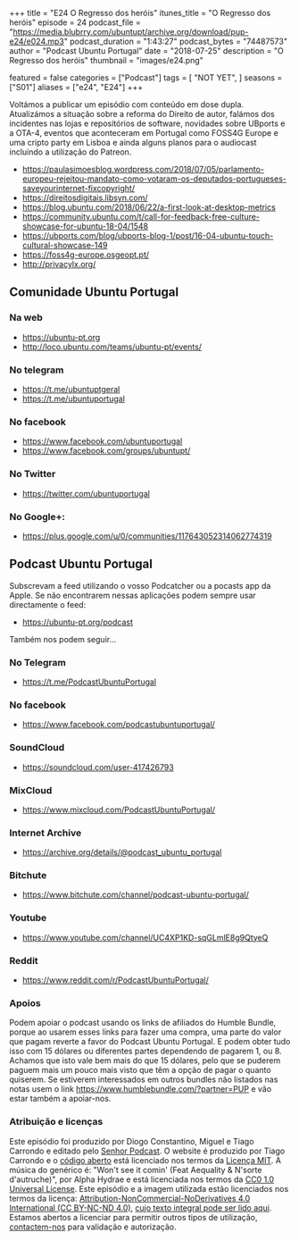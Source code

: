 +++
title = "E24 O Regresso dos heróis"
itunes_title = "O Regresso dos heróis"
episode = 24
podcast_file = "https://media.blubrry.com/ubuntupt/archive.org/download/pup-e24/e024.mp3"
podcast_duration = "1:43:27"
podcast_bytes = "74487573"
author = "Podcast Ubuntu Portugal"
date = "2018-07-25"
description = "O Regresso dos heróis"
thumbnail = "images/e24.png"

featured = false
categories = ["Podcast"]
tags = [
  "NOT YET",
]
seasons = ["S01"]
aliases = ["e24", "E24"]
+++

Voltámos a publicar um episódio com conteúdo em dose dupla.
Atualizámos a situação sobre a reforma do Direito de autor, falámos dos incidentes nas lojas e repositórios de software, novidades sobre UBports e a OTA-4, eventos que aconteceram em Portugal como FOSS4G Europe e uma cripto party em Lisboa e ainda alguns planos para o audiocast incluindo a utilização do Patreon.

* https://paulasimoesblog.wordpress.com/2018/07/05/parlamento-europeu-rejeitou-mandato-como-votaram-os-deputados-portugueses-saveyourinternet-fixcopyright/
* https://direitosdigitais.libsyn.com/
* https://blog.ubuntu.com/2018/06/22/a-first-look-at-desktop-metrics
* https://community.ubuntu.com/t/call-for-feedback-free-culture-showcase-for-ubuntu-18-04/1548
* https://ubports.com/blog/ubports-blog-1/post/16-04-ubuntu-touch-cultural-showcase-149
* https://foss4g-europe.osgeopt.pt/
* http://privacylx.org/

## Comunidade Ubuntu Portugal

### Na web
* https://ubuntu-pt.org
* http://loco.ubuntu.com/teams/ubuntu-pt/events/

### No telegram
* https://t.me/ubuntuptgeral
* https://t.me/ubuntuportugal

### No facebook
* https://www.facebook.com/ubuntuportugal
* https://www.facebook.com/groups/ubuntupt/

### No Twitter
* https://twitter.com/ubuntuportugal

### No Google+:
* https://plus.google.com/u/0/communities/117643052314062774319

## Podcast Ubuntu Portugal
Subscrevam a feed utilizando o vosso Podcatcher ou a pocasts app da Apple.
Se não encontrarem nessas aplicações podem sempre usar directamente o feed:
* https://ubuntu-pt.org/podcast

Também nos podem seguir…

### No Telegram
* https://t.me/PodcastUbuntuPortugal

### No facebook
* https://www.facebook.com/podcastubuntuportugal/

### SoundCloud
* https://soundcloud.com/user-417426793

### MixCloud
* https://www.mixcloud.com/PodcastUbuntuPortugal/

### Internet Archive
* https://archive.org/details/@podcast_ubuntu_portugal

### Bitchute
* https://www.bitchute.com/channel/podcast-ubuntu-portugal/

### Youtube
* https://www.youtube.com/channel/UC4XP1KD-sqGLmlE8g9QtyeQ

### Reddit
* https://www.reddit.com/r/PodcastUbuntuPortugal/


### Apoios
Podem apoiar o podcast usando os links de afiliados do Humble Bundle, porque ao usarem esses links para fazer uma compra, uma parte do valor que pagam reverte a favor do Podcast Ubuntu Portugal.
E podem obter tudo isso com 15 dólares ou diferentes partes dependendo de pagarem 1, ou 8.
Achamos que isto vale bem mais do que 15 dólares, pelo que se puderem paguem mais um pouco mais visto que têm a opção de pagar o quanto quiserem.
Se estiverem interessados em outros bundles não listados nas notas usem o link https://www.humblebundle.com/?partner=PUP e vão estar também a apoiar-nos.

### Atribuição e licenças
Este episódio foi produzido por Diogo Constantino, Miguel e Tiago Carrondo e editado pelo [Senhor Podcast](https://senhorpodcast.pt/).
O website é produzido por Tiago Carrondo e o [código aberto](https://gitlab.com/podcastubuntuportugal/website) está licenciado nos termos da [Licença MIT](https://gitlab.com/podcastubuntuportugal/website/main/LICENSE).
A música do genérico é: "Won't see it comin' (Feat Aequality & N'sorte d'autruche)", por Alpha Hydrae e está licenciada nos termos da [CC0 1.0 Universal License](https://creativecommons.org/publicdomain/zero/1.0/).
Este episódio e a imagem utilizada estão licenciados nos termos da licença: [Attribution-NonCommercial-NoDerivatives 4.0 International (CC BY-NC-ND 4.0)](https://creativecommons.org/licenses/by-nc-nd/4.0/), [cujo texto integral pode ser lido aqui](https://creativecommons.org/licenses/by-nc-nd/4.0/legalcode). Estamos abertos a licenciar para permitir outros tipos de utilização, [contactem-nos](https://podcastubuntuportugal.org/contactos) para validação e autorização.

